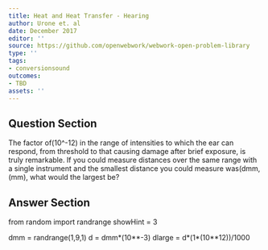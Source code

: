 ```yaml
---
title: Heat and Heat Transfer - Hearing
author: Urone et. al
date: December 2017
editor: ''
source: https://github.com/openwebwork/webwork-open-problem-library
type: ''
tags:
- conversionsound
outcomes:
- TBD
assets: ''
---
```


## Question Section 

The factor of(10^-12) in the range of intensities to which the ear can respond, from
threshold to that causing damage after brief exposure, is truly remarkable. If you
could measure distances over the same range with a single instrument and the
smallest distance you could measure was(dmm,(mm), what would the largest be?



## Answer Section

from random import randrange
showHint = 3

dmm = randrange(1,9,1)
d = dmm*(10**-3)
dlarge = d*(1*(10**12))/1000